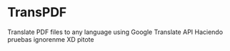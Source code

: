 # TransPDF
Translate PDF files to any language using Google Translate API
Haciendo pruebas ignorenme XD
pitote
